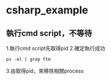 # csharp_example

## 執行cmd script，不等待

1.執行cmd script先取得pid
2.確定執行成功
```
ps -el | grep ftm
```
3.由取得pid，來移除相關process